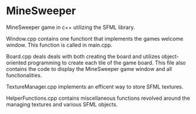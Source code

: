 # MineSweeper
MineSweeper game in c++ utilizing the SFML library. 

Window.cpp contains one functiont that implements the games welcome window. This function is called in main.cpp.

Board.cpp deals deals with both creating the board and utilizes object-oriented programming to create each tile of the game board. This file also contains the code to display the MineSweeper game window and all functionalities.

TextureManager.cpp implements an efficent way to store SFML textures.

HelperFunctions.cpp contains miscellaneous functions revolved around the managing textures and various SFML objects.


